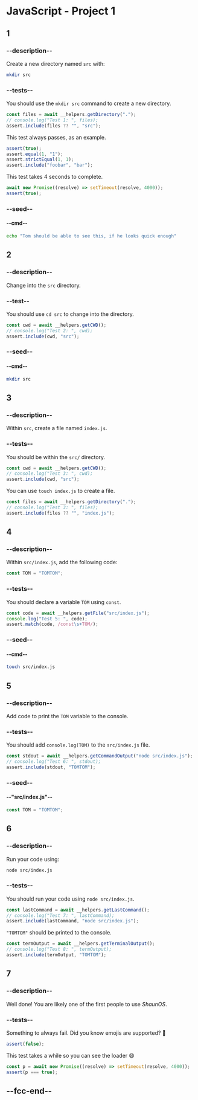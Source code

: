 # JavaScript - Project 1

## 1

### --description--

Create a new directory named `src` with:

```bash
mkdir src
```

### --tests--

You should use the `mkdir src` command to create a new directory.

```js
const files = await __helpers.getDirectory(".");
// console.log("Test 1: ", files);
assert.include(files ?? "", "src");
```

This test always passes, as an example.

```js
assert(true);
assert.equal(1, "1");
assert.strictEqual(1, 1);
assert.include("foobar", "bar");
```

This test takes 4 seconds to complete.

```js
await new Promise((resolve) => setTimeout(resolve, 4000));
assert(true);
```

### --seed--

#### --cmd--

```bash
echo "Tom should be able to see this, if he looks quick enough"
```

## 2

### --description--

Change into the `src` directory.

### --test--

You should use `cd src` to change into the directory.

```js
const cwd = await __helpers.getCWD();
// console.log("Test 2: ", cwd);
assert.include(cwd, "src");
```

### --seed--

#### --cmd--

```bash
mkdir src
```

## 3

### --description--

Within `src`, create a file named `index.js`.

### --tests--

You should be within the `src/` directory.

```js
const cwd = await __helpers.getCWD();
// console.log("Test 3: ", cwd);
assert.include(cwd, "src");
```

You can use `touch index.js` to create a file.

```js
const files = await __helpers.getDirectory(".");
// console.log("Test 3: ", files);
assert.include(files ?? "", "index.js");
```

## 4

### --description--

Within `src/index.js`, add the following code:

```js
const TOM = "TOMTOM";
```

### --tests--

You should declare a variable `TOM` using `const`.

```js
const code = await __helpers.getFile("src/index.js");
console.log("Test 5: ", code);
assert.match(code, /const\s+TOM/);
```

### --seed--

#### --cmd--

```bash
touch src/index.js
```

## 5

### --description--

Add code to print the `TOM` variable to the console.

### --tests--

You should add `console.log(TOM)` to the `src/index.js` file.

```js
const stdout = await __helpers.getCommandOutput("node src/index.js");
// console.log("Test 6: ", stdout);
assert.include(stdout, "TOMTOM");
```

### --seed--

#### --"src/index.js"--

```rust
const TOM = "TOMTOM";

```

## 6

### --description--

Run your code using:

```bash
node src/index.js
```

### --tests--

You should run your code using `node src/index.js`.

```js
const lastCommand = await __helpers.getLastCommand();
// console.log("Test 7: ", lastCommand);
assert.include(lastCommand, "node src/index.js");
```

`"TOMTOM"` should be printed to the console.

```js
const termOutput = await __helpers.getTerminalOutput();
// console.log("Test 8: ", termOutput);
assert.include(termOutput, "TOMTOM");
```

## 7

### --description--

Well done! You are likely one of the first people to use _ShaunOS_.

### --tests--

Something to always fail. Did you know emojis are supported? 🤔

```js
assert(false);
```

This test takes a while so you can see the loader 😄

```js
const p = await new Promise((resolve) => setTimeout(resolve, 4000));
assert(p === true);
```

## --fcc-end--
